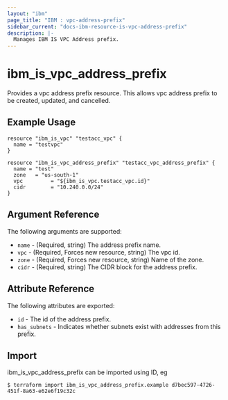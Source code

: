 ```yaml
---
layout: "ibm"
page_title: "IBM : vpc-address-prefix"
sidebar_current: "docs-ibm-resource-is-vpc-address-prefix"
description: |-
  Manages IBM IS VPC Address prefix.
---
```


# ibm\_is_vpc_address_prefix

Provides a vpc address prefix resource. This allows vpc address prefix to be created, updated, and cancelled.


## Example Usage

```hcl
resource "ibm_is_vpc" "testacc_vpc" {
  name = "testvpc"
}

resource "ibm_is_vpc_address_prefix" "testacc_vpc_address_prefix" {
  name = "test"
  zone   = "us-south-1"
  vpc         = "${ibm_is_vpc.testacc_vpc.id}"
  cidr        = "10.240.0.0/24"
}

```

## Argument Reference

The following arguments are supported:

* `name` - (Required, string) The address prefix name.
* `vpc` - (Required, Forces new resource, string) The vpc id. 
* `zone` - (Required, Forces new resource, string) Name of the zone. 
* `cidr` - (Required, string) The CIDR block for the address prefix. 

## Attribute Reference

The following attributes are exported:

* `id` - The id of the address prefix.
* `has_subnets` - Indicates whether subnets exist with addresses from this prefix.

## Import

ibm_is_vpc_address_prefix can be imported using ID, eg

```
$ terraform import ibm_is_vpc_address_prefix.example d7bec597-4726-451f-8a63-e62e6f19c32c
```
